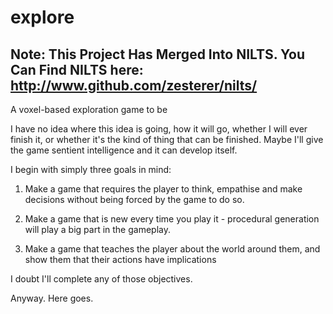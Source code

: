 explore
=======

## Note: This Project Has Merged Into NILTS. You Can Find NILTS here: http://www.github.com/zesterer/nilts/

A voxel-based exploration game to be

I have no idea where this idea is going, how it will go, whether I will ever finish it, or whether it's the kind of thing that can be finished. Maybe I'll give the game sentient intelligence and it can develop itself.

I begin with simply three goals in mind:

  1) Make a game that requires the player to think, empathise and make decisions without being forced by the game to do so.

  2) Make a game that is new every time you play it - procedural generation will play a big part in the gameplay.

  3) Make a game that teaches the player about the world around them, and show them that their actions have implications

I doubt I'll complete any of those objectives.

Anyway. Here goes.
